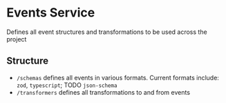 # Events Service

Defines all event structures and transformations to be used across the project

## Structure
- `/schemas` defines all events in various formats. Current formats include: `zod`, `typescript`; TODO `json-schema`
- `/transformers` defines all transformations to and from events


